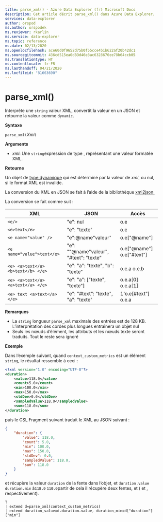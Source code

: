 ```yaml
---
title: parse_xml() - Azure Data Explorer (fr) Microsoft Docs
description: Cet article décrit parse_xml() dans Azure Data Explorer.
services: data-explorer
author: orspod
ms.author: orspodek
ms.reviewer: rkarlin
ms.service: data-explorer
ms.topic: reference
ms.date: 02/13/2020
ms.openlocfilehash: ace60d0f9652d75b0f55cce4b1b622af20b42dc1
ms.sourcegitcommit: 436cd515ea0d83d46e3ac6328670ee78b64ccb05
ms.translationtype: HT
ms.contentlocale: fr-FR
ms.lasthandoff: 04/21/2020
ms.locfileid: "81663690"
---
```

# <a name="parse_xml"></a>parse_xml()

Interprète une `string` valeur XML, convertit la valeur en un JSON et retourne la valeur comme `dynamic`.

**Syntaxe**

`parse_xml(`*Xml*`)`

**Arguments**

* *xml*: Une `string`expression de type , représentant une valeur formatée XML.

**Retourne**

Un objet de [type dynamique](./scalar-data-types/dynamic.md) qui est déterminé par la valeur de *xml*, ou nul, si le format XML est invalide.

La conversion du XML en JSON se fait à l’aide de la bibliothèque [xml2json.](https://github.com/Cheedoong/xml2json)

La conversion se fait comme suit :

XML                                |JSON                                            |Accès
-----------------------------------|------------------------------------------------|--------------         
`<e/>`                             | "e": nul                                  | o.e
`<e>text</e>`                      | "e": "texte"                                | o.e
`<e name="value" />`               | "e":@name"valeur"                     | o.e["@name"]
`<e name="value">text</e>`         | "e": ""@name"valeur", "#text": "texte" | o.e["@name"] o.e["#text"]
`<e> <a>text</a> <b>text</b> </e>` | "e": "a": "texte", "b": "texte"          | o.e.a o.e.b
`<e> <a>text</a> <a>text</a> </e>` | "e": "a": ["texte", "texte"]             | o.e.a[0] o.e.a[1]
`<e> text <a>text</a> </e>`        | "e": "#text": "texte", "a": "texte"      | 1'o.e[#text"] o.e.a

**Remarques**

* La `string` longueur `parse_xml` maximale des entrées est de 128 KB. L’interprétation des cordes plus longues entraînera un objet nul 
* Seuls les nœuds d’élément, les attributs et les nœuds texte seront traduits. Tout le reste sera ignoré
 
**Exemple**

Dans l’exemple suivant, quand `context_custom_metrics` est un élément `string`, le résultat ressemble à ceci :
<!--check this code formatting-->

```xml
<?xml version="1.0" encoding="UTF-8"?>
<duration>
    <value>118.0</value>
    <count>5.0</count>
    <min>100.0</min>
    <max>150.0</max>
    <stdDev>0.0</stdDev>
    <sampledValue>118.0</sampledValue>
    <sum>118.0</sum>
</duration>
```

puis le CSL Fragment suivant traduit le XML au JSON suivant :

```json
{
    "duration": {
        "value": 118.0,
        "count": 5.0,
        "min": 100.0,
        "max": 150.0,
        "stdDev": 0.0,
        "sampledValue": 118.0,
        "sum": 118.0
    }
}
```

et récupère la valeur `duration` de la fente dans l’objet, et `duration.value` `duration.min` à`118.0` `110.0`partir de cela il récupère deux fentes, et ( et , respectivement).

```kusto
T
| extend d=parse_xml(context_custom_metrics) 
| extend duration_value=d.duration.value, duration_min=d["duration"]["min"]
```